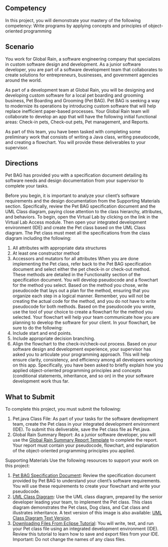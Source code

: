 ## Competency
In this project, you will demonstrate your mastery of the following competency:
Write programs by applying concepts and principles of object-oriented programming

## Scenario

You work for Global Rain, a software engineering company that specializes in custom software design and development. As a junior software developer, you are part of a software development team that collaborates to create solutions for entrepreneurs, businesses, and government agencies around the world.

As part of a development team at Global Rain, you will be designing and developing custom software for a local pet boarding and grooming business, Pet Boarding and Grooming (Pet BAG). Pet BAG is seeking a way to modernize its operations by introducing custom software that will help replace inefficient paper-based processes. Your Global Rain team will collaborate to develop an app that will have the following initial functional areas: Check-in pets, Check-out pets, Pet management, and Reports.

As part of this team, you have been tasked with completing some preliminary work that consists of writing a Java class, writing pseudocode, and creating a flowchart. You will provide these deliverables to your supervisor.

## Directions
Pet BAG has provided you with a specification document detailing its software needs and design documentation from your supervisor to complete your tasks.

Before you begin, it is important to analyze your client’s software requirements and the design documentation from the Supporting Materials section. Specifically, review the Pet BAG specification document and the UML Class diagram, paying close attention to the class hierarchy, attributes, and behaviors.
To begin, open the Virtual Lab by clicking on the link in the Virtual Lab Access module. Then open your integrated development environment (IDE) and create the Pet class based on the UML Class diagram. The Pet class must meet all the specifications from the class diagram including the following:
  1. All attributes with appropriate data structures
  2. At least one constructor method
  3. Accessors and mutators for all attributes
When you are done implementing the Pet class, refer back to the Pet BAG specification document and select either the pet check-in or check-out method. These methods are detailed in the Functionality section of the specification document. You will develop pseudocode and a flowchart for the method you select.
Based on the method you chose, write pseudocode that lays out a plan for the method, ensuring that you organize each step in a logical manner. Remember, you will not be creating the actual code for the method, and you do not have to write pseudocode for both methods.
Based on the pseudocode you wrote, use the tool of your choice to create a flowchart for the method you selected. Your flowchart will help your team communicate how you are planning to develop the software for your client. In your flowchart, be sure to do the following:
  1. Include start and end points.
  2. Include appropriate decision branching.
  3. Align the flowchart to the check-in/check-out process.
Based on your software design and development experience, your supervisor has asked you to articulate your programming approach. This will help ensure clarity, consistency, and efficiency among all developers working on this app. Specifically, you have been asked to briefly explain how you applied object-oriented programming principles and concepts (conditional statements, inheritance, and so on) in the your software development work thus far.

## What to Submit
To complete this project, you must submit the following:
  1. Pet.java Class File: As part of your tasks for the software development team, create the Pet class in your integrated development environment (IDE). To submit this deliverable, save the Pet class file as Pet.java.
  2. Global Rain Summary Report: As a junior software developer, you will use the [Global Rain Summary Report Template](./course_documents/IT-145%20Summary%20Report%20Template.docx) to complete the report. Your report must contain your pseudocode, flowchart, and explanation of the object-oriented programming principles you applied.

Supporting Materials
Use the following resources to support your work on this project:
  1. [Pet BAG Specification Document](./course_documents/IT-145%20Pet%20BAG%20Specification%20Document.pdf): Review the specification document provided by Pet BAG to understand your client’s software requirements. You will use these requirements to create your flowchart and write your pseudocode.
  2. [UML Class Diagram](./course_documents/UML%20Class%20Diagram.png): Use the UML class diagram, prepared by the senior developer leading your team, to implement the Pet class. This class diagram demonstrates the Pet class, Dog class, and Cat class and illustrates inheritance. A text version of this image is also available: [UML Class Diagram Text Version](./course_documents/IT-145%20UML%20Class%20Diagram%20Text%20Version.docx).
  3. [Downloading Files From Eclipse Tutorial](./course_documents/IT%20145%20Downloading%20Files%20from%20Eclipse%20Tutorial.pdf): You will write, test, and run your Pet class file using an integrated development environment (IDE). Review this tutorial to learn how to save and export files from your IDE. Important: Do not change the names of any class files.
